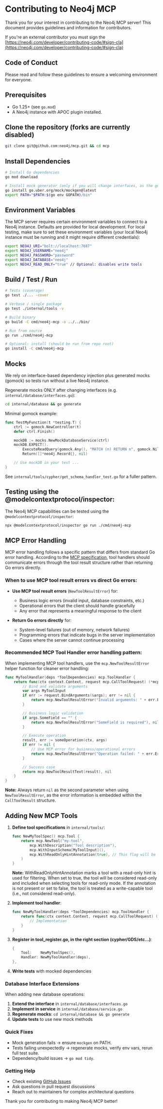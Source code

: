 # Contributing to Neo4j MCP

Thank you for your interest in contributing to the Neo4j MCP server! This document provides guidelines and information for contributors.

If you're an external contributor you must sign the [https://neo4j.com/developer/contributing-code/#sign-cla](https://neo4j.com/developer/contributing-code/#sign-cla)

## Code of Conduct

Please read and follow these guidelines to ensure a welcoming environment for everyone.

## Prerequisites

- Go 1.25+ (see `go.mod`)
- A Neo4j instance with APOC plugin installed.

## Clone the repository (forks are currently disabled)

```bash
git clone git@github.com:neo4j/mcp.git && cd mcp
```

## Install Dependencies

```bash
# Install Go dependencies
go mod download

# Install mock generator (only if you will change interfaces, as the generated mocks depend on the interface definitions)
go install go.uber.org/mock/mockgen@latest
export PATH="$PATH:$(go env GOPATH)/bin"
```

## Environment Variables

The MCP server requires certain environment variables to connect to a Neo4j instance.
Defaults are provided for local development.
For local testing, make sure to set these environment variables (your local Neo4j instance must be running and it might require different credentials):

```bash
export NEO4J_URI="bolt://localhost:7687"
export NEO4J_USERNAME="neo4j"
export NEO4J_PASSWORD="password"
export NEO4J_DATABASE="neo4j"
export NEO4J_READ_ONLY="true" // Optional: disables write tools
```

## Build / Test / Run

```bash
# Tests (coverage)
go test ./... -cover

# Verbose / single package
go test ./internal/tools -v

# Build binary
go build -C cmd/neo4j-mcp -o ../../bin/

# Run from source
go run ./cmd/neo4j-mcp

# Optional: install (should be run from repo root)
go install -C cmd/neo4j-mcp
```

## Mocks

We rely on interface-based dependency injection plus generated mocks (gomock) so tests run without a live Neo4j instance.

Regenerate mocks ONLY after changing interfaces (e.g. `internal/database/interfaces.go`):

```bash
cd internal/database && go generate
```

Minimal gomock example:

```go
func TestMyFunction(t *testing.T) {
    ctrl := gomock.NewController(t)
    defer ctrl.Finish()

    mockDB := mocks.NewMockDatabaseService(ctrl)
    mockDB.EXPECT().
        ExecuteReadQuery(gomock.Any(), "MATCH (n) RETURN n", gomock.Nil(), "neo4j").
        Return([]*neo4j.Record{}, nil)

    // Use mockDB in your test ...
}
```

See `internal/tools/cypher/get_schema_handler_test.go` for a fuller pattern.

## Testing using the @modelcontextprotocol/inspector:

The Neo4j MCP capabilities can be tested using the `@modelcontextprotocol/inspector`:

```bash
npx @modelcontextprotocol/inspector go run ./cmd/neo4j-mcp
```

## MCP Error Handling

MCP error handling follows a specific pattern that differs from standard Go error handling. According to the [MCP specification](https://modelcontextprotocol.io/specification/2025-06-18/server/tools#error-handling), tool handlers should communicate errors through the tool result structure rather than returning Go errors directly.

### When to use MCP tool result errors vs direct Go errors:

- **Use MCP tool result errors** (`NewToolResultError`) for:

  - Business logic errors (invalid input, database constraints, etc.)
  - Operational errors that the client should handle gracefully
  - Any error that represents a meaningful response to the client

- **Return Go errors directly** for:
  - System-level failures (out of memory, network failures)
  - Programming errors that indicate bugs in the server implementation
  - Cases where the server cannot continue processing

### Recommended MCP Tool Handler error handling pattern:

When implementing MCP tool handlers, use the `mcp.NewToolResultError` helper function for cleaner error handling:

```go
func MyToolHandler(deps *ToolDependencies) mcp.ToolHandler {
    return func(ctx context.Context, request mcp.CallToolRequest) (*mcp.CallToolResult, error) {
        // Bind and validate arguments
        var args MyToolInput
        if err := request.BindArguments(&args); err != nil {
            return mcp.NewToolResultError("Invalid arguments: " + err.Error()), nil
        }

        // Business logic validation
        if args.SomeField == "" {
            return mcp.NewToolResultError("SomeField is required"), nil
        }

        // Execute operation
        result, err := someOperation(ctx, args)
        if err != nil {
            // Use MCP error for business/operational errors
            return mcp.NewToolResultError("Operation failed: " + err.Error()), nil
        }

        // Success case
        return mcp.NewToolResultText(result), nil
    }
}
```

**Note:** Always return `nil` as the second parameter when using `NewToolResultError`, as the error information is embedded within the `CallToolResult` structure.

## Adding New MCP Tools

1. **Define tool specifications** in `internal/tools/`:

   ```go
   func NewMyToolSpec() mcp.Tool {
       return mcp.NewTool("my-tool",
           mcp.WithDescription("Tool description"),
           mcp.WithInputSchema[MyToolInput](),
           mcp.WithReadOnlyHintAnnotation(true), // This flag will be used filter tools for the read-only mode.
       )
   }
   ```
    **Note:** WithReadOnlyHintAnnotation marks a tool with a read-only hint is used for filtering.
    When set to true, the tool will be considered read-only and included when selecting
    tools for read-only mode. If the annotation is not present or set to false,
    the tool is treated as a write-capable tool (i.e., not considered read-only).
2. **Implement tool handler**:

   ```go
   func NewMyToolHandler(deps *ToolDependencies) mcp.ToolHandler {
       return func(ctx context.Context, request mcp.CallToolRequest) (*mcp.CallToolResult, error) {
           // Implementation
       }
   }
   ```

3. **Register in tool_register.go, in the right section (cypher/GDS/etc...)**:

   ```go
   {
       Tool:    NewMyToolSpec(),
       Handler: NewMyToolHandler(deps),
   },
   ```

4. **Write tests** with mocked dependencies

### Database Interface Extensions

When adding new database operations:

1. **Extend the interface** in `internal/database/interfaces.go`
2. **Implement in service** in `internal/database/service.go`
3. **Regenerate mocks**: `cd internal/database && go generate`
4. **Update tests** to use new mock methods

### Quick Fixes

- Mock generation fails → ensure `mockgen` on PATH.
- Tests failing unexpectedly → regenerate mocks, verify env vars, rerun full test suite.
- Dependency/build issues → `go mod tidy`.

### Getting Help

- Check existing [GitHub Issues](https://github.com/neo4j/mcp/issues)
- Ask questions in pull request discussions
- Reach out to maintainers for complex architectural questions

Thank you for contributing to making Neo4j MCP better!
